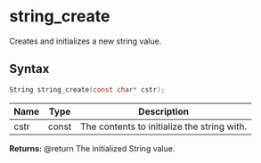 # string_create

Creates and initializes a new string value.

## Syntax

```c
String string_create(const char* cstr);
```

| Name | Type | Description |
| --- | --- | --- |
| cstr | const | The contents to initialize the string with. |

**Returns:** @return The initialized String value.

